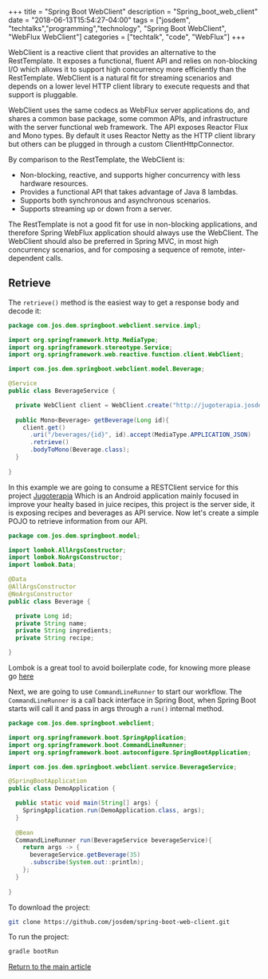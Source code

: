 +++
title =  "Spring Boot WebClient"
description = "Spring_boot_web_client"
date = "2018-06-13T15:54:27-04:00"
tags = ["josdem", "techtalks","programming","technology", "Spring Boot WebClient", "WebFlux WebClient"]
categories = ["techtalk", "code", "WebFlux"]
+++

WebClient is a reactive client that provides an alternative to the RestTemplate. It exposes a functional, fluent API and relies on non-blocking I/O which allows it to support high concurrency more efficiently than the RestTemplate. WebClient is a natural fit for streaming scenarios and depends on a lower level HTTP client library to execute requests and that support is pluggable.

WebClient uses the same codecs as WebFlux server applications do, and shares a common base package, some common APIs, and infrastructure with the server functional web framework. The API exposes Reactor Flux and Mono types. By default it uses Reactor Netty as the HTTP client library but others can be plugged in through a custom ClientHttpConnector.

By comparison to the RestTemplate, the WebClient is:

* Non-blocking, reactive, and supports higher concurrency with less hardware resources.
* Provides a functional API that takes advantage of Java 8 lambdas.
* Supports both synchronous and asynchronous scenarios.
* Supports streaming up or down from a server.

The RestTemplate is not a good fit for use in non-blocking applications, and therefore Spring WebFlux application should always use the WebClient. The WebClient should also be preferred in Spring MVC, in most high concurrency scenarios, and for composing a sequence of remote, inter-dependent calls.

## Retrieve 

The `retrieve()` method is the easiest way to get a response body and decode it:

```java
package com.jos.dem.springboot.webclient.service.impl;

import org.springframework.http.MediaType;
import org.springframework.stereotype.Service;
import org.springframework.web.reactive.function.client.WebClient;

import com.jos.dem.springboot.webclient.model.Beverage;

@Service
public class BeverageService {

  private WebClient client = WebClient.create("http://jugoterapia.josdem.io/jugoterapia-server");
  
  public Mono<Beverage> getBeverage(Long id){
    client.get()
      .uri("/beverages/{id}", id).accept(MediaType.APPLICATION_JSON)
      .retrieve()
      .bodyToMono(Beverage.class);
  }
  
}
```

In this example we are going to consume a RESTClient service for this project [Jugoterapia](https://github.com/josdem/jugoterapia-spring-boot) Which is an Android application mainly focused in improve your healty based in juice recipes, this project is the server side, it is exposing recipes and beverages as API service. Now let's create a simple POJO to retrieve information from our API.

```java
package com.jos.dem.springboot.model;

import lombok.AllArgsConstructor;
import lombok.NoArgsConstructor;
import lombok.Data;

@Data
@AllArgsConstructor
@NoArgsConstructor
public class Beverage {

  private Long id;
  private String name;
  private String ingredients;
  private String recipe;

}
```

Lombok is a great tool to avoid boilerplate code, for knowing more please go [here](https://projectlombok.org/)

Next, we are going to use `CommandLineRunner` to start our workflow. The `CommandLineRunner` is a call back interface in Spring Boot, when Spring Boot starts will call it and pass in args through a `run()` internal method.

```java
package com.jos.dem.springboot.webclient;

import org.springframework.boot.SpringApplication;
import org.springframework.boot.CommandLineRunner;
import org.springframework.boot.autoconfigure.SpringBootApplication;

import com.jos.dem.springboot.webclient.service.BeverageService;

@SpringBootApplication
public class DemoApplication {

  public static void main(String[] args) {
    SpringApplication.run(DemoApplication.class, args);
  }
  
  @Bean
  CommandLineRunner run(BeverageService beverageService){
    return args -> {
      beverageService.getBeverage(35)
      .subscribe(System.out::println);
    };
  }
  
}
```
To download the project:

```bash
git clone https://github.com/josdem/spring-boot-web-client.git
```

To run the project:

```bash
gradle bootRun
```

[Return to the main article](/techtalk/spring#Spring_Boot)
